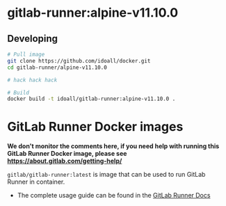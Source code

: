 gitlab-runner:alpine-v11.10.0
=============

## Developing

```bash
# Pull image
git clone https://github.com/idoall/docker.git
cd gitlab-runner/alpine-v11.10.0

# hack hack hack

# Build
docker build -t idoall/gitlab-runner:alpine-v11.10.0 .


```


# GitLab Runner Docker images

**We don't monitor the comments here, if you need help with running this GitLab Runner Docker image, please see https://about.gitlab.com/getting-help/**

`gitlab/gitlab-runner:latest` is image that can be used to run GitLab Runner in container.

- The complete usage guide can be found in the [GitLab Runner Docs](https://docs.gitlab.com/runner/install/docker.html)